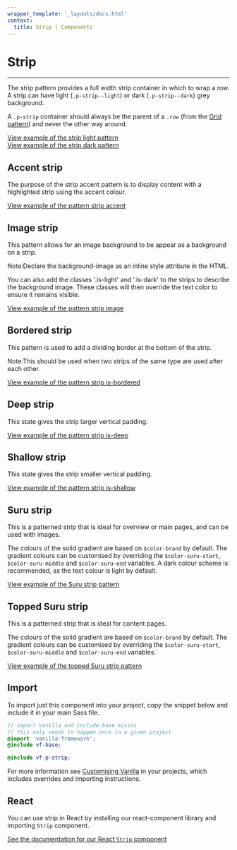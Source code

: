 ```yaml
---
wrapper_template: '_layouts/docs.html'
context:
  title: Strip | Components
---
```


# Strip

<hr>

The strip pattern provides a full width strip container in which to wrap a row. A strip can have light (`.p-strip--light`) or dark (`.p-strip--dark`) grey background.

A `.p-strip` container should always be the parent of a `.row` (from the [Grid pattern](/docs/patterns/grid/)) and never the other way around.

<div class="embedded-example"><a href="/docs/examples/patterns/strips/strips-light/" class="js-example">
View example of the strip light pattern
</a></div>

<div class="embedded-example"><a href="/docs/examples/patterns/strips/strips-dark/" class="js-example">
View example of the strip dark pattern
</a></div>

## Accent strip

The purpose of the strip accent pattern is to display content with a
highlighted strip using the accent colour.

<div class="embedded-example"><a href="/docs/examples/patterns/strips/accent/" class="js-example">
View example of the pattern strip accent
</a></div>

## Image strip

This pattern allows for an image background to be appear as a background on a strip.

<div class="p-notification--information">
  <p class="p-notification__content">
    <span class="p-notification__title">Note:</span>Declare the background-image as an inline style attribute in the HTML.
  </p>
</div>

You can also add the classes '.is-light' and '.is-dark' to the strips to describe the background image.
These classes will then override the text color to ensure it remains visible.

<div class="embedded-example"><a href="/docs/examples/patterns/strips/image/" class="js-example">
View example of the pattern strip image
</a></div>

## Bordered strip

This pattern is used to add a dividing border at the bottom of the strip.

<div class="p-notification--information">
  <p class="p-notification__content">
    <span class="p-notification__title">Note:</span>This should be used when two strips of the same type are used after each other.
  </p>
</div>

<div class="embedded-example"><a href="/docs/examples/patterns/strips/is-bordered/" class="js-example">
View example of the pattern strip is-bordered
</a></div>

## Deep strip

This state gives the strip larger vertical padding.

<div class="embedded-example"><a href="/docs/examples/patterns/strips/deep/" class="js-example">
View example of the pattern strip is-deep
</a></div>

## Shallow strip

This state gives the strip smaller vertical padding.

<div class="embedded-example"><a href="/docs/examples/patterns/strips/shallow/" class="js-example">
View example of the pattern strip is-shallow
</a></div>

## Suru strip

This is a patterned strip that is ideal for overview or main pages, and can be used with images.

The colours of the solid gradient are based on `$color-brand` by default. The gradient colours can be customised by overriding the `$color-suru-start`, `$color-suru-middle` and `$color-suru-end` variables. A dark colour scheme is recommended, as the text colour is light by default.

<div class="embedded-example"><a href="/docs/examples/patterns/strips/suru/" class="js-example">
View example of the Suru strip pattern
</a></div>

## Topped Suru strip

This is a patterned strip that is ideal for content pages.

The colours of the solid gradient are based on `$color-brand` by default. The gradient colours can be customised by overriding the `$color-suru-start`, `$color-suru-middle` and `$color-suru-end` variables.

<div class="embedded-example"><a href="/docs/examples/patterns/strips/suru-topped/" class="js-example">
View example of the topped Suru strip pattern
</a></div>

## Import

To import just this component into your project, copy the snippet below and include it in your main Sass file.

```scss
// import Vanilla and include base mixins
// this only needs to happen once in a given project
@import 'vanilla-framework';
@include vf-base;

@include vf-p-strip;
```

For more information see [Customising Vanilla](/docs/customising-vanilla/) in your projects, which includes overrides and importing instructions.

## React

You can use strip in React by installing our react-component library and importing `Strip` component.

[See the documentation for our React `Strip` component](https://canonical-web-and-design.github.io/react-components/?path=/docs/strip--light-strip#strip)

